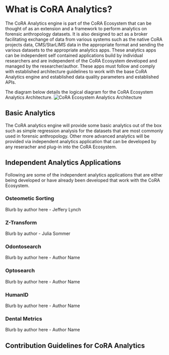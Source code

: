 # What is CoRA Analytics?

The CoRA Analytics engine is part of the CoRA Ecosystem that can be thought of as an extension and a framework to perform analytics on forensic anthropology datasets. It is also designed to act as a broker facilitating exchange of data from various systems such as the native CoRA projects data, CMS/StarLIMS data in the appropriate format and sending the various datasets to the appropriate analytics apps. These analytics apps can be independent self contained applications build by individual researchers and are independent of the CoRA Ecosystem developed and managed by the researcher/author. These apps must follow and comply with established architecture guidelines to work with the base CoRA Analytics engine and established data quality parameters and established APIs. 

The diagram below details the logical diagram for the CoRA Ecosystem Analytics Architecture.
![CoRA Ecosystem Analytics Architecture](../images/architecture/Cora-Ecosystem-Analytics-Architecture-Diagram.png)

## Basic Analytics
The CoRA analytics engine will provide some basic analytics out of the box such as simple regression analysis for the datasets that are most commonly used in forensic anthropology. Other more advanced analytics will be provided via independent analytics application that can be developed by any reseracher and plug-in into the CoRA Ecosystem. 

## Independent Analytics Applications
Following are some of the independent analytics applications that are either being developed or have already been developed that work with the CoRA Ecosystem.

### Osteometic Sorting
Blurb by author here - Jeffery Lynch

### Z-Transform
Blurb by author - Julia Sommer

### Odontosearch
Blurb by author here - Author Name

### Optosearch
Blurb by author here - Author Name

### HumanID
Blurb by author here - Author Name

### Dental Metrics
Blurb by author here - Author Name

## Contribution Guidelines for CoRA Analytics

